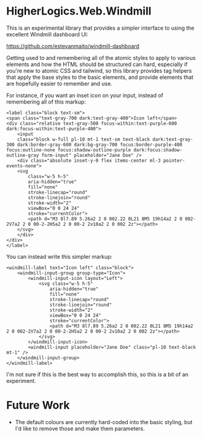 # HigherLogics.Web.Windmill

This is an experimental library that provides a simpler interface to using the excellent Windmill dashboard UI:

https://github.com/estevanmaito/windmill-dashboard

Getting used to and remembering all of the atomic styles to apply to various elements and how the
HTML should be structured can hard, especially if you're new to atomic CSS and tailwind, so this
library provides tag helpers that apply the base styles to the basic elements, and provide
elements that are hopefully easier to remember and use.

For instance, if you want an inset icon on your input, instead of remembering all of this markup:

    <label class="block text-sm">
    <span class="text-gray-700 dark:text-gray-400">Icon left</span>
    <div class="relative text-gray-500 focus-within:text-purple-600 dark:focus-within:text-purple-400">
        <input
        class="block w-full pl-10 mt-1 text-sm text-black dark:text-gray-300 dark:border-gray-600 dark:bg-gray-700 focus:border-purple-400 focus:outline-none focus:shadow-outline-purple dark:focus:shadow-outline-gray form-input" placeholder="Jane Doe" />
        <div class="absolute inset-y-0 flex items-center ml-3 pointer-events-none">
        <svg
            class="w-5 h-5"
            aria-hidden="true"
            fill="none"
            stroke-linecap="round"
            stroke-linejoin="round"
            stroke-width="2"
            viewBox="0 0 24 24"
            stroke="currentColor">
            <path d="M3 8l7.89 5.26a2 2 0 002.22 0L21 8M5 19h14a2 2 0 002-2V7a2 2 0 00-2-2H5a2 2 0 00-2 2v10a2 2 0 002 2z"></path>
        </svg>
        </div>
    </div>
    </label>

You can instead write this simpler markup:

    <windmill-label text="Icon left" class="block">
        <windmill-input-group group-type="Icon">
            <windmill-input-icon layout="Left">
                <svg class="w-5 h-5"
                    aria-hidden="true"
                    fill="none"
                    stroke-linecap="round"
                    stroke-linejoin="round"
                    stroke-width="2"
                    viewBox="0 0 24 24"
                    stroke="currentColor">
                    <path d="M3 8l7.89 5.26a2 2 0 002.22 0L21 8M5 19h14a2 2 0 002-2V7a2 2 0 00-2-2H5a2 2 0 00-2 2v10a2 2 0 002 2z"></path>
                </svg>
            </windmill-input-icon>
            <windmill-input placeholder="Jane Doe" class="pl-10 text-black mt-1" />
        </windmill-input-group>
    </windmill-label>

I'm not sure if this is the best way to accomplish this, so this is a bit of an experiment.

# Future Work

 * The default colours are currently hard-coded into the basic styling, but I'd like to remove those and make them parameters.